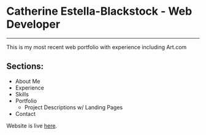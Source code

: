 # Catherine Estella-Blackstock - Web Developer

---

This is my most recent web portfolio with experience including Art.com
 
## Sections:
* About Me
* Experience
* Skills
* Portfolio
    * Project Descriptions w/ Landing Pages
* Contact

 Website is live [here](http://www.catblackstock.com/ "Catherine Estella-Blackstock's Portfolio Website").
